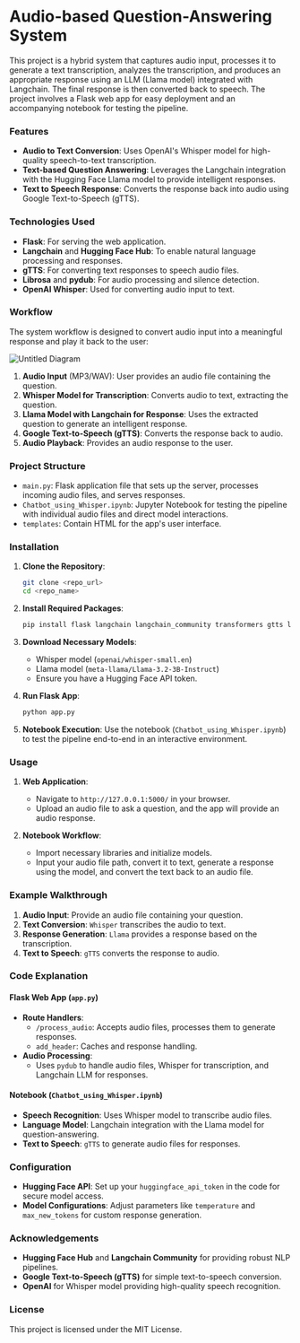 # Audio-based Question-Answering System

This project is a hybrid system that captures audio input, processes it to generate a text transcription, analyzes the transcription, and produces an appropriate response using an LLM (Llama model) integrated with Langchain. The final response is then converted back to speech. The project involves a Flask web app for easy deployment and an accompanying notebook for testing the pipeline.

### Features
- **Audio to Text Conversion**: Uses OpenAI's Whisper model for high-quality speech-to-text transcription.
- **Text-based Question Answering**: Leverages the Langchain integration with the Hugging Face Llama model to provide intelligent responses.
- **Text to Speech Response**: Converts the response back into audio using Google Text-to-Speech (gTTS).

### Technologies Used
- **Flask**: For serving the web application.
- **Langchain** and **Hugging Face Hub**: To enable natural language processing and responses.
- **gTTS**: For converting text responses to speech audio files.
- **Librosa** and **pydub**: For audio processing and silence detection.
- **OpenAI Whisper**: Used for converting audio input to text.

### Workflow

The system workflow is designed to convert audio input into a meaningful response and play it back to the user:

![Untitled Diagram](https://github.com/user-attachments/assets/7ff68eb4-778d-4534-a54f-73658ea1ec99)


1. **Audio Input** (MP3/WAV): User provides an audio file containing the question.
2. **Whisper Model for Transcription**: Converts audio to text, extracting the question.
3. **Llama Model with Langchain for Response**: Uses the extracted question to generate an intelligent response.
4. **Google Text-to-Speech (gTTS)**: Converts the response back to audio.
5. **Audio Playback**: Provides an audio response to the user.

### Project Structure
- `main.py`: Flask application file that sets up the server, processes incoming audio files, and serves responses.
- `Chatbot_using_Whisper.ipynb`: Jupyter Notebook for testing the pipeline with individual audio files and direct model interactions.
- `templates`: Contain HTML for the app's user interface.

### Installation

1. **Clone the Repository**:
   ```bash
   git clone <repo_url>
   cd <repo_name>
   ```

2. **Install Required Packages**:
   ```bash
   pip install flask langchain langchain_community transformers gtts librosa pydub
   ```

3. **Download Necessary Models**:
   - Whisper model (`openai/whisper-small.en`)
   - Llama model (`meta-llama/Llama-3.2-3B-Instruct`)
   - Ensure you have a Hugging Face API token.

4. **Run Flask App**:
   ```bash
   python app.py
   ```

5. **Notebook Execution**: 
   Use the notebook (`Chatbot_using_Whisper.ipynb`) to test the pipeline end-to-end in an interactive environment.

### Usage

1. **Web Application**:
   - Navigate to `http://127.0.0.1:5000/` in your browser.
   - Upload an audio file to ask a question, and the app will provide an audio response.

2. **Notebook Workflow**:
   - Import necessary libraries and initialize models.
   - Input your audio file path, convert it to text, generate a response using the model, and convert the text back to an audio file.

### Example Walkthrough

1. **Audio Input**: Provide an audio file containing your question.
2. **Text Conversion**: `Whisper` transcribes the audio to text.
3. **Response Generation**: `Llama` provides a response based on the transcription.
4. **Text to Speech**: `gTTS` converts the response to audio.

### Code Explanation

#### Flask Web App (`app.py`)
- **Route Handlers**:
  - `/process_audio`: Accepts audio files, processes them to generate responses.
  - `add_header`: Caches and response handling.
- **Audio Processing**:
  - Uses `pydub` to handle audio files, Whisper for transcription, and Langchain LLM for responses.
  
#### Notebook (`Chatbot_using_Whisper.ipynb`)
- **Speech Recognition**: Uses Whisper model to transcribe audio files.
- **Language Model**: Langchain integration with the Llama model for question-answering.
- **Text to Speech**: `gTTS` to generate audio files for responses.

### Configuration
- **Hugging Face API**: Set up your `huggingface_api_token` in the code for secure model access.
- **Model Configurations**: Adjust parameters like `temperature` and `max_new_tokens` for custom response generation.

### Acknowledgements
- **Hugging Face Hub** and **Langchain Community** for providing robust NLP pipelines.
- **Google Text-to-Speech (gTTS)** for simple text-to-speech conversion.
- **OpenAI** for Whisper model providing high-quality speech recognition.

### License
This project is licensed under the MIT License.
```

